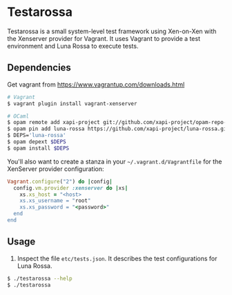 # Testarossa

Testarossa is a small system-level test framework using Xen-on-Xen with the
Xenserver provider for Vagrant. It uses Vagrant to provide a test
environment and Luna Rossa to execute tests.

## Dependencies

Get vagrant from https://www.vagrantup.com/downloads.html

```sh
# Vagrant
$ vagrant plugin install vagrant-xenserver

# OCaml
$ opam remote add xapi-project git://github.com/xapi-project/opam-repo-dev
$ opam pin add luna-rossa https://github.com/xapi-project/luna-rossa.git 
$ DEPS='luna-rossa'
$ opam depext $DEPS
$ opam install $DEPS
```

You'll also want to create a stanza in your `~/.vagrant.d/Vagrantfile`
for the XenServer provider configuration:

```ruby
Vagrant.configure("2") do |config|
  config.vm.provider :xenserver do |xs|
    xs.xs_host = "<host>
    xs.xs_username = "root"
    xs.xs_password = "<password>"
  end
end
```

## Usage

1.  Inspect the file `etc/tests.json`. It describes the test configurations
    for Luna Rossa. 

```sh
$ ./testarossa --help
$ ./testarossa
```




